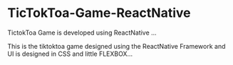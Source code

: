 # TicTokToa-Game-ReactNative
TictokToa Game is developed using ReactNative ... 

This is the tiktoktoa game designed using the ReactNative Framework and UI is designed in CSS and little FLEXBOX...

